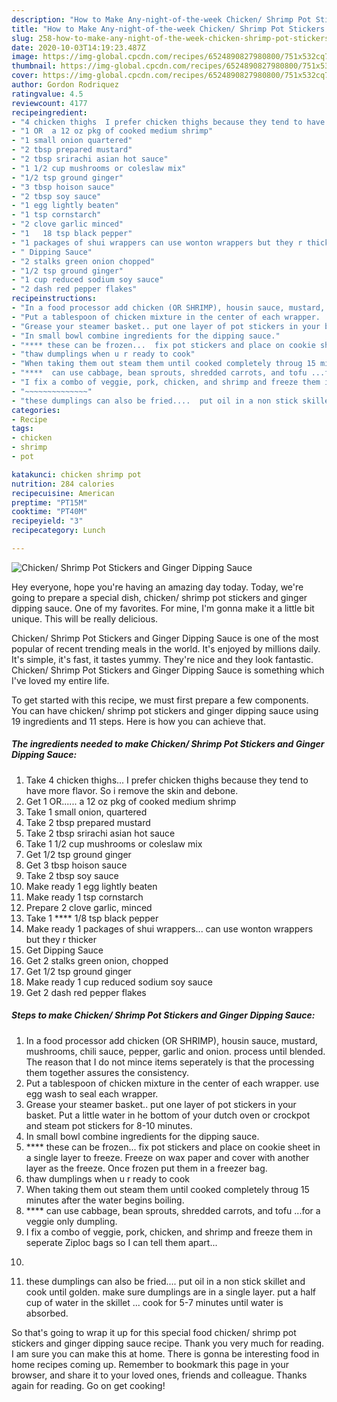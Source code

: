 ```yaml
---
description: "How to Make Any-night-of-the-week Chicken/ Shrimp Pot Stickers and Ginger Dipping Sauce"
title: "How to Make Any-night-of-the-week Chicken/ Shrimp Pot Stickers and Ginger Dipping Sauce"
slug: 258-how-to-make-any-night-of-the-week-chicken-shrimp-pot-stickers-and-ginger-dipping-sauce
date: 2020-10-03T14:19:23.487Z
image: https://img-global.cpcdn.com/recipes/6524890827980800/751x532cq70/chicken-shrimp-pot-stickers-and-ginger-dipping-sauce-recipe-main-photo.jpg
thumbnail: https://img-global.cpcdn.com/recipes/6524890827980800/751x532cq70/chicken-shrimp-pot-stickers-and-ginger-dipping-sauce-recipe-main-photo.jpg
cover: https://img-global.cpcdn.com/recipes/6524890827980800/751x532cq70/chicken-shrimp-pot-stickers-and-ginger-dipping-sauce-recipe-main-photo.jpg
author: Gordon Rodriquez
ratingvalue: 4.5
reviewcount: 4177
recipeingredient:
- "4 chicken thighs  I prefer chicken thighs because they tend to have more flavor So i remove the skin and debone"
- "1 OR  a 12 oz pkg of cooked medium shrimp"
- "1 small onion quartered"
- "2 tbsp prepared mustard"
- "2 tbsp srirachi asian hot sauce"
- "1 1/2 cup mushrooms or coleslaw mix"
- "1/2 tsp ground ginger"
- "3 tbsp hoison sauce"
- "2 tbsp soy sauce"
- "1 egg lightly beaten"
- "1 tsp cornstarch"
- "2 clove garlic minced"
- "1   18 tsp black pepper"
- "1 packages of shui wrappers can use wonton wrappers but they r thicker"
- " Dipping Sauce"
- "2 stalks green onion chopped"
- "1/2 tsp ground ginger"
- "1 cup reduced sodium soy sauce"
- "2 dash red pepper flakes"
recipeinstructions:
- "In a food processor add chicken (OR SHRIMP), housin sauce, mustard, mushrooms, chili sauce, pepper, garlic and onion.  process until blended.  The reason that I do not mince items seperately is that the processing them together assures the consistency."
- "Put a tablespoon of chicken mixture in the center of each wrapper.  use egg wash to seal each wrapper."
- "Grease your steamer basket.. put one layer of pot stickers in your basket.  Put a little water in he bottom of your dutch oven or crockpot and steam pot stickers for 8-10 minutes."
- "In small bowl combine ingredients for the dipping sauce."
- "**** these can be frozen...  fix pot stickers and place on cookie sheet in a single layer to freeze.  Freeze on wax paper and cover with another layer as the freeze. Once frozen put them in a freezer bag."
- "thaw dumplings when u r ready to cook"
- "When taking them out steam them until cooked completely throug 15 minutes after the water begins boiling."
- "****  can use cabbage, bean sprouts, shredded carrots, and tofu ...for a veggie only dumpling."
- "I fix a combo of veggie, pork, chicken, and shrimp and freeze them in seperate Ziploc bags so I can tell them apart..."
- "~~~~~~~~~~~~~~"
- "these dumplings can also be fried....  put oil in a non stick skillet and cook until golden. make sure dumplings are in a single layer. put a half cup of water in the skillet ... cook for 5-7 minutes until water is absorbed."
categories:
- Recipe
tags:
- chicken
- shrimp
- pot

katakunci: chicken shrimp pot 
nutrition: 284 calories
recipecuisine: American
preptime: "PT15M"
cooktime: "PT40M"
recipeyield: "3"
recipecategory: Lunch

---
```



![Chicken/ Shrimp Pot Stickers and Ginger Dipping Sauce](https://img-global.cpcdn.com/recipes/6524890827980800/751x532cq70/chicken-shrimp-pot-stickers-and-ginger-dipping-sauce-recipe-main-photo.jpg)

Hey everyone, hope you're having an amazing day today. Today, we're going to prepare a special dish, chicken/ shrimp pot stickers and ginger dipping sauce. One of my favorites. For mine, I'm gonna make it a little bit unique. This will be really delicious.



Chicken/ Shrimp Pot Stickers and Ginger Dipping Sauce is one of the most popular of recent trending meals in the world. It's enjoyed by millions daily. It's simple, it's fast, it tastes yummy. They're nice and they look fantastic. Chicken/ Shrimp Pot Stickers and Ginger Dipping Sauce is something which I've loved my entire life.


To get started with this recipe, we must first prepare a few components. You can have chicken/ shrimp pot stickers and ginger dipping sauce using 19 ingredients and 11 steps. Here is how you can achieve that.

<!--inarticleads1-->

##### The ingredients needed to make Chicken/ Shrimp Pot Stickers and Ginger Dipping Sauce:

1. Take 4 chicken thighs...  I prefer chicken thighs because they tend to have more flavor. So i remove the skin and debone.
1. Get 1 OR......  a 12 oz pkg of cooked medium shrimp
1. Take 1 small onion, quartered
1. Take 2 tbsp prepared mustard
1. Take 2 tbsp srirachi asian hot sauce
1. Take 1 1/2 cup mushrooms or coleslaw mix
1. Get 1/2 tsp ground ginger
1. Get 3 tbsp hoison sauce
1. Take 2 tbsp soy sauce
1. Make ready 1 egg lightly beaten
1. Make ready 1 tsp cornstarch
1. Prepare 2 clove garlic, minced
1. Take 1 ****  1/8 tsp black pepper
1. Make ready 1 packages of shui wrappers... can use wonton wrappers but they r thicker
1. Get  Dipping Sauce
1. Get 2 stalks green onion, chopped
1. Get 1/2 tsp ground ginger
1. Make ready 1 cup reduced sodium soy sauce
1. Get 2 dash red pepper flakes




<!--inarticleads2-->

##### Steps to make Chicken/ Shrimp Pot Stickers and Ginger Dipping Sauce:

1. In a food processor add chicken (OR SHRIMP), housin sauce, mustard, mushrooms, chili sauce, pepper, garlic and onion.  process until blended.  The reason that I do not mince items seperately is that the processing them together assures the consistency.
1. Put a tablespoon of chicken mixture in the center of each wrapper.  use egg wash to seal each wrapper.
1. Grease your steamer basket.. put one layer of pot stickers in your basket.  Put a little water in he bottom of your dutch oven or crockpot and steam pot stickers for 8-10 minutes.
1. In small bowl combine ingredients for the dipping sauce.
1. **** these can be frozen...  fix pot stickers and place on cookie sheet in a single layer to freeze.  Freeze on wax paper and cover with another layer as the freeze. Once frozen put them in a freezer bag.
1. thaw dumplings when u r ready to cook
1. When taking them out steam them until cooked completely throug 15 minutes after the water begins boiling.
1. ****  can use cabbage, bean sprouts, shredded carrots, and tofu ...for a veggie only dumpling.
1. I fix a combo of veggie, pork, chicken, and shrimp and freeze them in seperate Ziploc bags so I can tell them apart...
1. ~~~~~~~~~~~~~~
1. these dumplings can also be fried....  put oil in a non stick skillet and cook until golden. make sure dumplings are in a single layer. put a half cup of water in the skillet ... cook for 5-7 minutes until water is absorbed.




So that's going to wrap it up for this special food chicken/ shrimp pot stickers and ginger dipping sauce recipe. Thank you very much for reading. I am sure you can make this at home. There is gonna be interesting food in home recipes coming up. Remember to bookmark this page in your browser, and share it to your loved ones, friends and colleague. Thanks again for reading. Go on get cooking!
